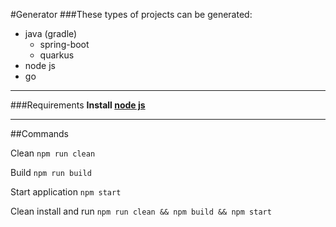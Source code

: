 #Generator
###These types of projects can be generated:
  - java (gradle)
    - spring-boot
    - quarkus
  - node js
  - go
---
###Requirements
**Install [node js](https://nodejs.org/en/)**

---
##Commands

Clean
`npm run clean`

Build
`npm run build`

Start application
`npm start`

Clean install and run
`npm run clean && npm build && npm start`

